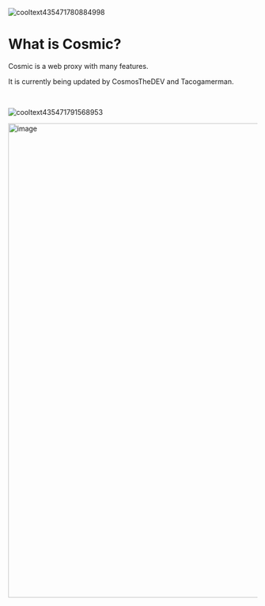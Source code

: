 ![cooltext435471780884998](https://github.com/Tacogamerman/Cosmic-Unblocker/assets/119009502/df244ce7-2b8a-49c8-aeac-bad49e602789)

# What is Cosmic? 

Cosmic is a web proxy with many features.

It is currently being updated by CosmosTheDEV and Tacogamerman.

<br>

![cooltext435471791568953](https://github.com/Tacogamerman/Cosmic-Unblocker/assets/119009502/0bf311e8-8787-4248-aa58-3e0326166080)

<img width="958" alt="image" src="https://github.com/CosmicProxy-DEV/Cosmic/assets/119009502/8bf9fc64-7a71-440c-aeaa-cdbc11621f1a">




